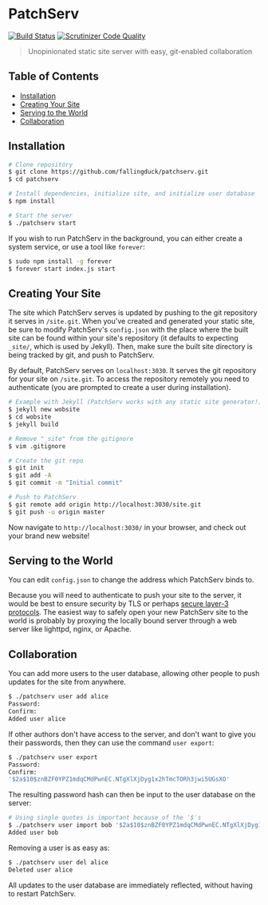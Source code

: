 # PatchServ

[![Build Status](https://scrutinizer-ci.com/g/fallingduck/patchserv/badges/build.png?b=master)](https://scrutinizer-ci.com/g/fallingduck/patchserv/build-status/master)
[![Scrutinizer Code Quality](https://scrutinizer-ci.com/g/fallingduck/patchserv/badges/quality-score.png?b=master)](https://scrutinizer-ci.com/g/fallingduck/patchserv/?branch=master)

> Unopinionated static site server with easy, git-enabled collaboration

## Table of Contents

- [Installation](#installation)
- [Creating Your Site](#creating-your-site)
- [Serving to the World](#serving-to-the-world)
- [Collaboration](#collaboration)

## Installation

```bash
# Clone repository
$ git clone https://github.com/fallingduck/patchserv.git
$ cd patchserv

# Install dependencies, initialize site, and initialize user database
$ npm install

# Start the server
$ ./patchserv start
```

If you wish to run PatchServ in the background, you can either create a system
service, or use a tool like `forever`:

```bash
$ sudo npm install -g forever
$ forever start index.js start
```

## Creating Your Site

The site which PatchServ serves is updated by pushing to the git repository it
serves in `/site.git`. When you've created and generated your static
site, be sure to modify PatchServ's `config.json` with the place where the built
site can be found within your site's repository (it defaults to expecting
`_site/`, which is used by Jekyll). Then, make sure the built site directory
is being tracked by git, and push to PatchServ.

By default, PatchServ serves on `localhost:3030`. It serves the git repository
for your site on `/site.git`. To access the repository remotely you need to
authenticate (you are prompted to create a user during installation).

```bash
# Example with Jekyll (PatchServ works with any static site generator!)
$ jekyll new wobsite
$ cd wobsite
$ jekyll build

# Remove "_site" from the gitignore
$ vim .gitignore

# Create the git repo
$ git init
$ git add -A
$ git commit -m "Initial commit"

# Push to PatchServ
$ git remote add origin http://localhost:3030/site.git
$ git push -u origin master
```

Now navigate to `http://localhost:3030/` in your browser, and check out
your brand new website!

## Serving to the World

You can edit `config.json` to change the address which PatchServ binds to.

Because you will need to authenticate to push your site to the server, it would
be best to ensure security by TLS or perhaps
[secure layer-3 protocols](https://github.com/cjdelisle/cjdns). The easiest way
to safely open your new PatchServ site to the world is probably by proxying the
locally bound server through a web server like lighttpd, nginx, or Apache.

## Collaboration

You can add more users to the user database, allowing other people to push
updates for the site from anywhere.

```bash
$ ./patchserv user add alice
Password:
Confirm:
Added user alice
```

If other authors don't have access to the server, and don't want to give you
their passwords, then they can use the command `user export`:

```bash
$ ./patchserv user export
Password:
Confirm:
'$2a$10$znBZF0YPZ1mdqCMdPwnEC.NTgXlXjDyg1x2hTmcTORh3jwi5UGsXO'
```

The resulting password hash can then be input to the user database on the
server:

```bash
# Using single quotes is important because of the '$'s
$ ./patchserv user import bob '$2a$10$znBZF0YPZ1mdqCMdPwnEC.NTgXlXjDyg1x2hTmcTORh3jwi5UGsXO'
Added user bob
```

Removing a user is as easy as:

```bash
$ ./patchserv user del alice
Deleted user alice
```

All updates to the user database are immediately reflected, without having to
restart PatchServ.
